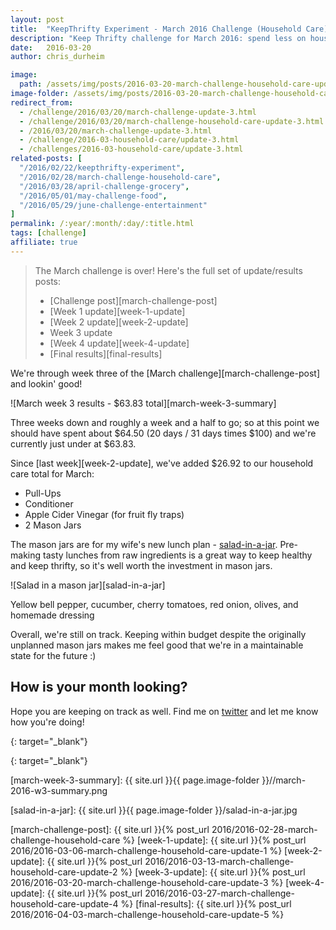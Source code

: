 ```yaml
---
layout: post
title:  "KeepThrifty Experiment - March 2016 Challenge (Household Care) - Week 3 Results"
description: "Keep Thrifty challenge for March 2016: spend less on household items; see our week 3 results"
date:   2016-03-20
author: chris_durheim

image:
  path: /assets/img/posts/2016-03-20-march-challenge-household-care-update-3/coffee-jars.jpg
image-folder: /assets/img/posts/2016-03-20-march-challenge-household-care-update-3
redirect_from:
  - /challenge/2016/03/20/march-challenge-update-3.html
  - /challenge/2016/03/20/march-challenge-household-care-update-3.html
  - /2016/03/20/march-challenge-update-3.html
  - /challenge/2016-03-household-care/update-3.html
  - /challenges/2016-03-household-care/update-3.html
related-posts: [
  "/2016/02/22/keepthrifty-experiment",
  "/2016/02/28/march-challenge-household-care",
  "/2016/03/28/april-challenge-grocery",
  "/2016/05/01/may-challenge-food",
  "/2016/05/29/june-challenge-entertainment"
]
permalink: /:year/:month/:day/:title.html
tags: [challenge]
affiliate: true
---
```


> The March challenge is over! Here's the full set of update/results posts:
>
>   - [Challenge post][march-challenge-post]
>   - [Week 1 update][week-1-update]
>   - [Week 2 update][week-2-update]
>   - Week 3 update
>   - [Week 4 update][week-4-update]
>   - [Final results][final-results]


We're through week three of the [March challenge][march-challenge-post] and lookin' good!

![March week 3 results - $63.83 total][march-week-3-summary]

Three weeks down and roughly a week and a half to go; so at this point we should have spent about $64.50 (20 days / 31 days times $100) and we're currently just under at $63.83.

Since [last week][week-2-update], we've added $26.92 to our household care total for March:

* Pull-Ups
* Conditioner
* Apple Cider Vinegar (for fruit fly traps)
* 2 Mason Jars

The mason jars are for my wife's new lunch plan - [salad-in-a-jar][salad-in-a-jar-video]. Pre-making tasty lunches from raw ingredients is a great way to keep healthy and keep thrifty, so it's well worth the investment in mason jars.

![Salad in a mason jar][salad-in-a-jar]
<div class="image-caption">Yellow bell pepper, cucumber, cherry tomatoes, red onion, olives, and homemade dressing</div>

Overall, we're still on track. Keeping within budget despite the originally unplanned mason jars makes me feel good that we're in a maintainable state for the future :)

## How is your month looking? #

Hope you are keeping on track as well. Find me on [twitter][twitter-profile] and let me know how you're doing!

[salad-in-a-jar-video]: https://www.youtube.com/watch?v=RRemVme-3wU
{: target="_blank"}

[twitter-profile]: http://www.twitter.com/keepthrifty
{: target="_blank"}

[march-week-3-summary]: {{ site.url }}{{ page.image-folder }}//march-2016-w3-summary.png

[salad-in-a-jar]: {{ site.url }}{{ page.image-folder }}/salad-in-a-jar.jpg

[march-challenge-post]: {{ site.url }}{% post_url 2016/2016-02-28-march-challenge-household-care %}
[week-1-update]: {{ site.url }}{% post_url 2016/2016-03-06-march-challenge-household-care-update-1 %}
[week-2-update]: {{ site.url }}{% post_url 2016/2016-03-13-march-challenge-household-care-update-2 %}
[week-3-update]: {{ site.url }}{% post_url 2016/2016-03-20-march-challenge-household-care-update-3 %}
[week-4-update]: {{ site.url }}{% post_url 2016/2016-03-27-march-challenge-household-care-update-4 %}
[final-results]: {{ site.url }}{% post_url 2016/2016-04-03-march-challenge-household-care-update-5 %}
